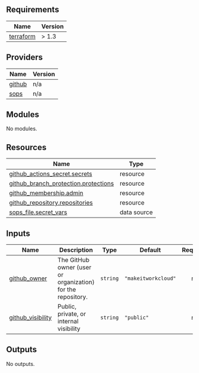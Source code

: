 <!-- BEGIN_TF_DOCS -->
## Requirements

| Name | Version |
|------|---------|
| <a name="requirement_terraform"></a> [terraform](#requirement\_terraform) | > 1.3 |

## Providers

| Name | Version |
|------|---------|
| <a name="provider_github"></a> [github](#provider\_github) | n/a |
| <a name="provider_sops"></a> [sops](#provider\_sops) | n/a |

## Modules

No modules.

## Resources

| Name | Type |
|------|------|
| [github_actions_secret.secrets](https://registry.terraform.io/providers/integrations/github/latest/docs/resources/actions_secret) | resource |
| [github_branch_protection.protections](https://registry.terraform.io/providers/integrations/github/latest/docs/resources/branch_protection) | resource |
| [github_membership.admin](https://registry.terraform.io/providers/integrations/github/latest/docs/resources/membership) | resource |
| [github_repository.repositories](https://registry.terraform.io/providers/integrations/github/latest/docs/resources/repository) | resource |
| [sops_file.secret_vars](https://registry.terraform.io/providers/carlpett/sops/latest/docs/data-sources/file) | data source |

## Inputs

| Name | Description | Type | Default | Required |
|------|-------------|------|---------|:--------:|
| <a name="input_github_owner"></a> [github\_owner](#input\_github\_owner) | The GitHub owner (user or organization) for the repository. | `string` | `"makeitworkcloud"` | no |
| <a name="input_github_visibility"></a> [github\_visibility](#input\_github\_visibility) | Public, private, or internal visibility | `string` | `"public"` | no |

## Outputs

No outputs.
<!-- END_TF_DOCS -->